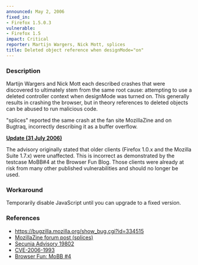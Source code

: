 ```yaml
---
announced: May 2, 2006
fixed_in:
- Firefox 1.5.0.3
vulnerable:
- Firefox 1.5
impact: Critical
reporter: Martijn Wargers, Nick Mott, splices
title: Deleted object reference when designMode="on"
---
```


<h3>Description</h3>

<p>Martijn Wargers and Nick Mott each described crashes that were discovered
to ultimately stem from the same root cause: attempting to use a deleted
controller context when designMode was turned on. This generally
results in crashing the browser, but in theory references to deleted objects
can be abused to run malicious code.</p>

<p>"splices" reported the same crash at the fan site MozillaZine
and on Bugtraq, incorrectly describing it as a buffer overflow.</p>

<p><b style="text-decoration: underline;">Update (31 July 2006)</b></p>

<p>The advisory originally stated that older clients (Firefox 1.0.x and the Mozilla
Suite 1.7.x) were unaffected. This is incorrect as demonstrated by the testcase
MoBB#4 at the Browser Fun Blog. Those clients were already at risk from
many other published vulnerabilities and should no longer be used.</p>

<h3>Workaround</h3>

<p>Temporarily disable JavaScript until you can upgrade to a fixed version.</p>

<h3>References</h3>

<ul>
<li><a href="https://bugzilla.mozilla.org/show_bug.cgi?id=334515">
https://bugzilla.mozilla.org/show_bug.cgi?id=334515</a></li>
<li><a class="ex-ref" href="http://forums.mozillazine.org/viewtopic.php?t=408603">MozillaZine forum post (splices)</a></li>
<li><a class="ex-ref" href="http://secunia.com/advisories/19802/">Secunia Advisory 19802</a></li>
<li><a class="ex-ref" href="http://cve.mitre.org/cgi-bin/cvename.cgi?name=CVE-2006-1993">CVE-2006-1993</a></li>
<li><a class="ex-ref" href="http://browserfun.blogspot.com/2006/07/mobb-4-mozilla-firefox-designmode.html">
Browser Fun: MoBB #4</a></li>
</ul>



